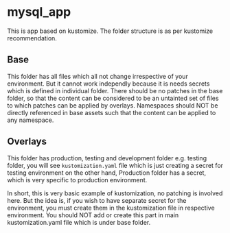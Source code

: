 # mysql_app

This is app based on kustomize.
The folder structure is as per kustomize recommendation.

## Base

This folder has all files which all not change irrespective of your environment. But it cannot work independly because it is needs secrets which is defined in individual folder.
There should be no patches in the base folder, so that the content can be considered to be an untainted set of files to which patches can be applied by overlays.
Namespaces should NOT be directly referenced in base assets such that the content can be applied to any namespace.

## Overlays

This folder has production, testing and development folder
e.g. testing folder, you will see `kustomization.yaml` file which is just creating a secret for testing environment
on the other hand, Production folder has a secret, which is very specific to production environment.

In short, this is very basic example of kustomization, no patching is involved here. But the idea is, if you wish to have separate secret for the environment,
you must create them in the kustomization file in respective environment. You should NOT add or create this part in main kustomization.yaml file which is under base folder.
